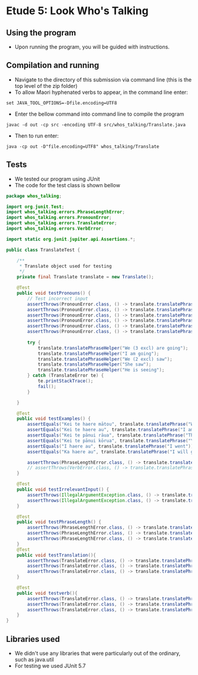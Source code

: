 # Etude 5: Look Who's Talking


## Using the program
- Upon running the program, you will be guided with instructions.

## Compilation and running
- Navigate to the directory of this submission via command line (this is the top level of the zip folder)
- To allow Maori hyphenated verbs to appear, in the command line enter:
```shell
set JAVA_TOOL_OPTIONS=-Dfile.encoding=UTF8
```
- Enter the bellow command into command line to compile the program
```shell
javac -d out -cp src -encoding UTF-8 src/whos_talking/Translate.java
```
- Then to run enter:
```shell
java -cp out -D"file.encoding=UTF8" whos_talking/Translate
```

## Tests
- We tested our program using JUnit
- The code for the test class is shown bellow
```java
package whos_talking;

import org.junit.Test;
import whos_talking.errors.PhraseLengthError;
import whos_talking.errors.PronounError;
import whos_talking.errors.TranslateError;
import whos_talking.errors.VerbError;

import static org.junit.jupiter.api.Assertions.*;

public class TranslateTest {

    /**
     * Translate object used for testing
     */
    private final Translate translate = new Translate();

    @Test
    public void testPronouns() {
        // Test incorrect input
        assertThrows(PronounError.class, () -> translate.translatePhraseHelper("we (3 excl) are going"));
        assertThrows(PronounError.class, () -> translate.translatePhraseHelper("They (3excl) are going"));
        assertThrows(PronounError.class, () -> translate.translatePhraseHelper("They are going"));
        assertThrows(PronounError.class, () -> translate.translatePhraseHelper("We saw"));
        assertThrows(PronounError.class, () -> translate.translatePhraseHelper("He (2 excl) is seeing"));
        assertThrows(PronounError.class, () -> translate.translatePhraseHelper("He is is seeing"));
        
        try {
            translate.translatePhraseHelper("We (3 excl) are going");
            translate.translatePhraseHelper("I am going");
            translate.translatePhraseHelper("We (2 excl) saw");
            translate.translatePhraseHelper("She saw");
            translate.translatePhraseHelper("He is seeing");
        } catch (TranslateError te) {
            te.printStackTrace();
            fail();
        }

    }

    @Test
    public void testExamples() {
        assertEquals("Kei te haere mātou", translate.translatePhrase("We (3 excl) are going"));
        assertEquals("Kei te haere au", translate.translatePhrase("I am going"));
        assertEquals("Kei te pānui rāua", translate.translatePhrase("They (2 excl) are reading"));
        assertEquals("Kei te pānui kōrua", translate.translatePhrase("You (2 incl) are reading")); //TODO
        assertEquals("I haere au", translate.translatePhrase("I went"));
        assertEquals("Ka haere au", translate.translatePhrase("I will go"));

        assertThrows(PhraseLengthError.class, () -> translate.translatePhraseHelper("gibberish"));
        // assertThrows(VerbError.class, () -> translate.translatePhraseHelper("We (3 excl) are coming")); // TODO
    }

    @Test
    public void testIrrelevantInput() {
        assertThrows(IllegalArgumentException.class, () -> translate.translatePhraseHelper(null));
        assertThrows(IllegalArgumentException.class, () -> translate.translatePhraseHelper(""));
    }

    @Test
    public void testPhraseLength() {
        assertThrows(PhraseLengthError.class, () -> translate.translatePhraseHelper("hello"));
        assertThrows(PhraseLengthError.class, () -> translate.translatePhraseHelper("Gibberish"));
        assertThrows(PhraseLengthError.class, () -> translate.translatePhraseHelper("He is slowly going away"));
    }
    @Test
    public void testTranslation(){
        assertThrows(TranslateError.class, () -> translate.translatePhraseHelper("We (3 excl) to want"));
        assertThrows(TranslateError.class, () -> translate.translatePhraseHelper("We (3) are going"));
        assertThrows(TranslateError.class, () -> translate.translatePhraseHelper("We (3) are go"));
    }

    @Test
    public void testverb(){
        assertThrows(TranslateError.class, () -> translate.translatePhraseHelper("We (3 excl) coming"));
        assertThrows(TranslateError.class, () -> translate.translatePhraseHelper("We (3 excl) tooo make"));
        assertThrows(TranslateError.class, () -> translate.translatePhraseHelper("We (3) are go"));
    }
}

```

## Libraries used
- We didn't use any libraries that were particularly out of the ordinary, such as java.util
- For testing we used JUnit 5.7